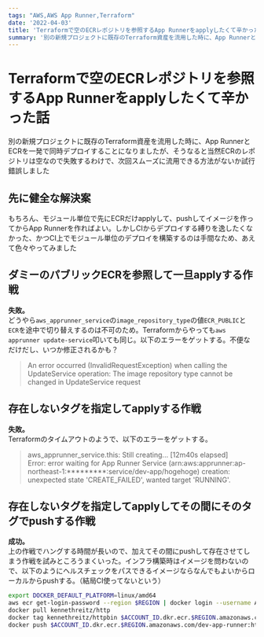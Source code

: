 ```yaml
---
tags: "AWS,AWS App Runner,Terraform"
date: '2022-04-03'
title: 'Terraformで空のECRレポジトリを参照するApp Runnerをapplyしたくて辛かった話'
summary: '別の新規プロジェクトに既存のTerraform資産を流用した時に、App RunnerとECRを一発で同時デプロイすることになりましたが、そうなると当然ECRのレポジトリは空なので失敗するわけで、次回スムーズに流用できる方法がないか試行錯誤しました'
---
```


# Terraformで空のECRレポジトリを参照するApp Runnerをapplyしたくて辛かった話

別の新規プロジェクトに既存のTerraform資産を流用した時に、App RunnerとECRを一発で同時デプロイすることになりましたが、そうなると当然ECRのレポジトリは空なので失敗するわけで、次回スムーズに流用できる方法がないか試行錯誤しました

## 先に健全な解決案

もちろん、モジュール単位で先にECRだけapplyして、pushしてイメージを作ってからApp Runnerを作ればよい。しかしCIからデプロイする縛りを逸したくなかった、かつCI上でモジュール単位のデプロイを構築するのは手間なため、あえて色々やってみました

## ダミーのパブリックECRを参照して一旦applyする作戦

**失敗。**  
どうやら`aws_apprunner_service`の`image_repository_type`の値`ECR_PUBLIC`と`ECR`を途中で切り替えするのは不可のため。Terraformからやっても`aws apprunner update-service`叩いても同じ。以下のエラーをゲットする。不便なだけだし、いつか修正されるかも？

> An error occurred (InvalidRequestException) when calling the UpdateService operation: The image repository type cannot be changed in UpdateService request

## 存在しないタグを指定してapplyする作戦

**失敗。**  
Terraformのタイムアウトのようで、以下のエラーをゲットする。

> aws_apprunner_service.this: Still creating... [12m40s elapsed]  
Error: error waiting for App Runner Service (arn:aws:apprunner:ap-northeast-1:*********:service/dev-app/hogehoge) creation: unexpected state 'CREATE_FAILED', wanted target 'RUNNING'. 

## 存在しないタグを指定してapplyしてその間にそのタグでpushする作戦

**成功。**  
上の作戦でハングする時間が長いので、加えてその間にpushして存在させてしまう作戦を試みところうまくいった。インフラ構築時はイメージを問わないので、以下のようにヘルスチェックをパスできるイメージならなんでもよいからローカルからpushする。（結局CI使ってないという）

```bash
export DOCKER_DEFAULT_PLATFORM=linux/amd64
aws ecr get-login-password --region $REGION | docker login --username AWS --password-stdin $ACCOUNT_ID.dkr.ecr.$REGION.amazonaws.com
docker pull kennethreitz/http
docker tag kennethreitz/httpbin $ACCOUNT_ID.dkr.ecr.$REGION.amazonaws.com/dev-app-runner:httpbin
docker push $ACCOUNT_ID.dkr.ecr.$REGION.amazonaws.com/dev-app-runner:httpbin
```

